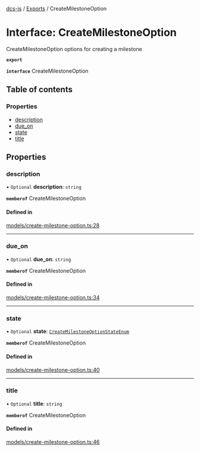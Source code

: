 [dcs-js](../README.md) / [Exports](../modules.md) / CreateMilestoneOption

# Interface: CreateMilestoneOption

CreateMilestoneOption options for creating a milestone

**`export`**

**`interface`** CreateMilestoneOption

## Table of contents

### Properties

- [description](CreateMilestoneOption.md#description)
- [due\_on](CreateMilestoneOption.md#due_on)
- [state](CreateMilestoneOption.md#state)
- [title](CreateMilestoneOption.md#title)

## Properties

### <a id="description" name="description"></a> description

• `Optional` **description**: `string`

**`memberof`** CreateMilestoneOption

#### Defined in

[models/create-milestone-option.ts:28](https://github.com/unfoldingWord/dcs-js/blob/dd84989/models/create-milestone-option.ts#L28)

___

### <a id="due_on" name="due_on"></a> due\_on

• `Optional` **due\_on**: `string`

**`memberof`** CreateMilestoneOption

#### Defined in

[models/create-milestone-option.ts:34](https://github.com/unfoldingWord/dcs-js/blob/dd84989/models/create-milestone-option.ts#L34)

___

### <a id="state" name="state"></a> state

• `Optional` **state**: [`CreateMilestoneOptionStateEnum`](../modules.md#createmilestoneoptionstateenum-1)

**`memberof`** CreateMilestoneOption

#### Defined in

[models/create-milestone-option.ts:40](https://github.com/unfoldingWord/dcs-js/blob/dd84989/models/create-milestone-option.ts#L40)

___

### <a id="title" name="title"></a> title

• `Optional` **title**: `string`

**`memberof`** CreateMilestoneOption

#### Defined in

[models/create-milestone-option.ts:46](https://github.com/unfoldingWord/dcs-js/blob/dd84989/models/create-milestone-option.ts#L46)
